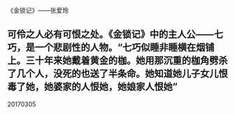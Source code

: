 《金锁记》——张爱玲

可伶之人必有可恨之处。《金锁记》中的主人公——七巧，是一个悲剧性的人物。“七巧似睡非睡横在烟铺上。三十年来她戴着黄金的枷。她用那沉重的枷角劈杀了几个人，没死的也送了半条命。她知道她儿子女儿恨毒了她，她婆家的人恨她，她娘家人恨她”
-------
20170305

